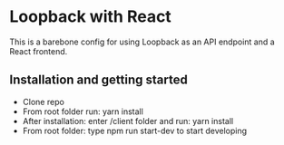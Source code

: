 # Loopback with React 

This is a barebone config for using Loopback as an API endpoint and a React frontend.

## Installation and getting started

* Clone repo
* From root folder run: yarn install
* After installation: enter /client folder and run: yarn install
* From root folder: type npm run start-dev to start developing

